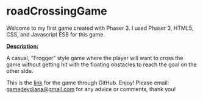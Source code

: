 # roadCrossingGame

Welcome to my first game created with Phaser 3. I used Phaser 3, HTML5, CSS, and Javascript ES8 for this game. 

<b><u>Description:</u></b>

A casual, "Frogger" style game where the player will want to cross the game without getting hit with the floating obstacles to reach the goal on the other side. 

This is the <a href="https://dianadevsit.github.io/roadCrossingGame/" target="_blank">link</a> for the game through GitHub. Enjoy! Please email: gamedevdiana@gmail.com for any advice or comments, thank you!
